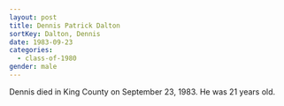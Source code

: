 ```yaml
---
layout: post
title: Dennis Patrick Dalton
sortKey: Dalton, Dennis
date: 1983-09-23
categories:
  - class-of-1980
gender: male
---
```


Dennis died in King County on September 23, 1983. He was 21 years old.
